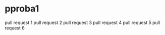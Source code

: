 # pproba1
pull request 1
pull request 2
pull request 3
pull request 4
pull request 5
pull request 6
